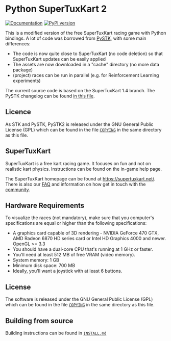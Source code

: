 # Python SuperTuxKart 2

[![Documentation](https://readthedocs.org/projects/pystk2/badge/?version=latest)](http://pystk2.rtfd.io/)
[![PyPI version](https://badge.fury.io/py/PySuperTuxKart2.svg)](https://badge.fury.io/py/PySuperTuxKart2)

This is a modified version of the free SuperTuxKart racing game with Python bindings.
A lot of code was borrowed from [PySTK](https://github.com/philkr/pystk), with some main differences:

- The code is now quite close to SuperTuxKart (no code deletion) so that SuperTuxKart updates can be easily applied
- The assets are now downloaded in a "cache" directory (no more data package)
- (project) races can be run in parallel (e.g. for Reinforcement Learning experiments)

The current source code is based on the SuperTuxKart 1.4 branch. The PySTK changelog can be found [in this file](./CHANGELOG_PYSTK.md).

## Licence

As STK and PySTK, PySTK2 is released under the GNU General Public License (GPL) which can be found in the file [`COPYING`](/COPYING) in the same directory as this file.

## SuperTuxKart
<!-- 
[![Linux build status](https://github.com/supertuxkart/stk-code/actions/workflows/linux.yml/badge.svg)](https://github.com/supertuxkart/stk-code/actions/workflows/linux.yml)
[![Apple build status](https://github.com/supertuxkart/stk-code/actions/workflows/apple.yml/badge.svg)](https://github.com/supertuxkart/stk-code/actions/workflows/apple.yml)
[![Windows build status](https://github.com/supertuxkart/stk-code/actions/workflows/windows.yml/badge.svg)](https://github.com/supertuxkart/stk-code/actions/workflows/windows.yml)
[![Switch build status](https://github.com/supertuxkart/stk-code/actions/workflows/switch.yml/badge.svg)](https://github.com/supertuxkart/stk-code/actions/workflows/switch.yml)
[![#supertuxkart on the libera IRC network](https://img.shields.io/badge/libera-%23supertuxkart-brightgreen.svg)](https://web.libera.chat/?channels=#supertuxkart) 
-->

SuperTuxKart is a free kart racing game. It focuses on fun and not on realistic kart physics. Instructions can be found on the in-game help page.

The SuperTuxKart homepage can be found at <https://supertuxkart.net/>. There is also our [FAQ](https://supertuxkart.net/FAQ) and information on how get in touch with the [community](https://supertuxkart.net/Community).


<!-- 
Latest release binaries can be found [here](https://github.com/supertuxkart/stk-code/releases/latest), and preview release [here](https://github.com/supertuxkart/stk-code/releases/preview).
-->

## Hardware Requirements

<!-- 
To run SuperTuxKart, make sure that your computer's specifications are equal or higher than the following specifications:
-->
To visualize the races (not mandatory), make sure that you computer's specifications are equal or higher than the following specifications:

* A graphics card capable of 3D rendering - NVIDIA GeForce 470 GTX, AMD Radeon 6870 HD series card or Intel HD Graphics 4000 and newer. OpenGL >= 3.3
* You should have a dual-core CPU that's running at 1 GHz or faster.
* You'll need at least 512 MB of free VRAM (video memory).
* System memory: 1 GB
* Minimum disk space: 700 MB
* Ideally, you'll want a joystick with at least 6 buttons.

## License

The software is released under the GNU General Public License (GPL) which can be found in the file [`COPYING`](/COPYING) in the same directory as this file.

<!-- 
---

## 3D coordinates
A reminder for those who are looking at the code and 3D models:

SuperTuxKart: X right, Y up, Z forwards

Blender: X right, Y forwards, Z up

The export utilities  perform the needed transformation, so in Blender you just work with the XY plane as ground, and things will appear fine in STK (using XZ as ground in the code, obviously). 
-->

## Building from source

Building instructions can be found in [`INSTALL.md`](/INSTALL.md)
